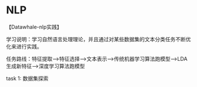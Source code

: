 # NLP

【Datawhale-nlp实践】

学习说明：学习自然语言处理理论，并且通过对某些数据集的文本分类任务不断优化来进行实践。

任务路线：特征提取—>特征选择—>文本表示—>传统机器学习算法跑模型—>LDA生成新特征—>深度学习算法跑模型

task 1: 数据集探索 
